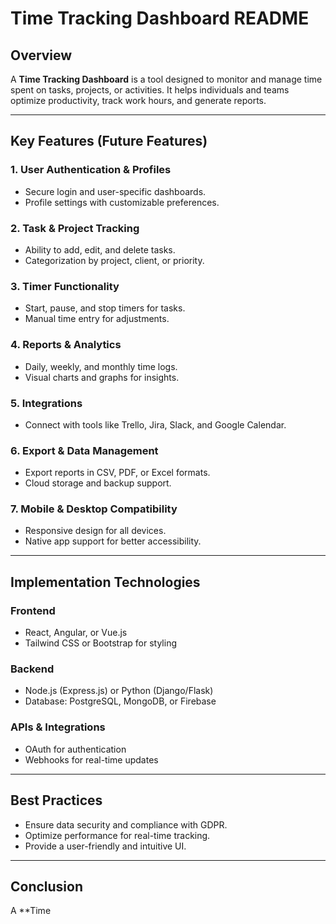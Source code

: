 # Time Tracking Dashboard README

## Overview
A **Time Tracking Dashboard** is a tool designed to monitor and manage time spent on tasks, projects, or activities. It helps individuals and teams optimize productivity, track work hours, and generate reports.

---

## Key Features (Future Features)

### 1. **User Authentication & Profiles**
   - Secure login and user-specific dashboards.
   - Profile settings with customizable preferences.

### 2. **Task & Project Tracking**
   - Ability to add, edit, and delete tasks.
   - Categorization by project, client, or priority.

### 3. **Timer Functionality**
   - Start, pause, and stop timers for tasks.
   - Manual time entry for adjustments.

### 4. **Reports & Analytics**
   - Daily, weekly, and monthly time logs.
   - Visual charts and graphs for insights.

### 5. **Integrations**
   - Connect with tools like Trello, Jira, Slack, and Google Calendar.
   
### 6. **Export & Data Management**
   - Export reports in CSV, PDF, or Excel formats.
   - Cloud storage and backup support.

### 7. **Mobile & Desktop Compatibility**
   - Responsive design for all devices.
   - Native app support for better accessibility.

---

## Implementation Technologies

### **Frontend**
- React, Angular, or Vue.js
- Tailwind CSS or Bootstrap for styling

### **Backend**
- Node.js (Express.js) or Python (Django/Flask)
- Database: PostgreSQL, MongoDB, or Firebase

### **APIs & Integrations**
- OAuth for authentication
- Webhooks for real-time updates

---

## Best Practices
- Ensure data security and compliance with GDPR.
- Optimize performance for real-time tracking.
- Provide a user-friendly and intuitive UI.

---

## Conclusion
A **Time
